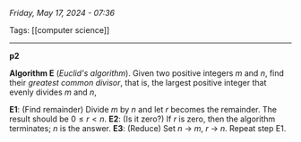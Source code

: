 
*Friday, May 17, 2024 - 07:36*

Tags: [[computer science]]

---

**p2**

**Algorithm E** (*Euclid's algorithm*). Given two positive integers $m$ and $n$, find their *greatest common divisor*, that is, the largest positive integer that evenly divides $m$ and $n$,

**E1**: (Find remainder) Divide $m$ by $n$ and let $r$ becomes the remainder. The result should be $0 \leq r < n$.
**E2**: (Is it zero?) If $r$ is zero, then the algorithm terminates; $n$ is the answer.
**E3**: (Reduce) Set $n$ → $m$, $r$ → $n$. Repeat step E1.



